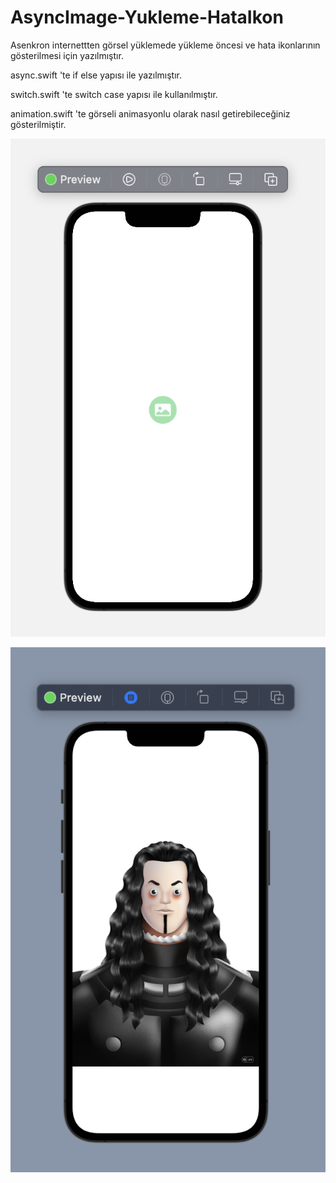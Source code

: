 # AsyncImage-Yukleme-HataIkon


Asenkron internettten görsel yüklemede yükleme öncesi ve hata ikonlarının gösterilmesi için yazılmıştır.

async.swift 'te if else yapısı ile yazılmıştır.

switch.swift 'te switch case yapısı ile kullanılmıştır.

animation.swift 'te görseli animasyonlu olarak nasıl getirebileceğiniz gösterilmiştir.


![](screenshot/screenshot1.png)

![](screenshot/screenshot2.png)

